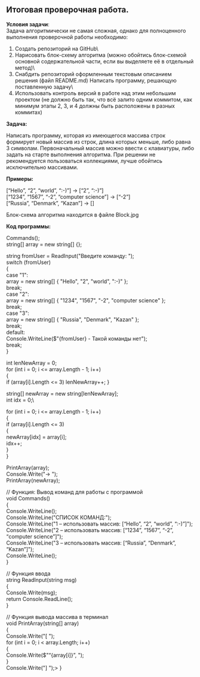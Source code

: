 ## Итоговая проверочная работа. ##

**Условия задачи**:\
Задача алгоритмически не самая сложная, однако для полноценного выполнения проверочной работы необходимо:

1) Создать репозиторий на GitHub\
2) Нарисовать блок-схему алгоритма (можно обойтись блок-схемой основной содержательной части, если вы выделяете её в отдельный метод)\
3) Снабдить репозиторий оформленным текстовым описанием решения (файл README.md)
Написать программу, решающую поставленную задачу\
4) Использовать контроль версий в работе над этим небольшим проектом (не должно быть так, что всё залито одним коммитом, как минимум этапы 2, 3, и 4 должны быть расположены в разных коммитах)

**Задача:**

Написать программу, которая из имеющегося массива строк формирует новый массив из строк, длина которых меньше, либо равна 3 символам. Первоначальный массив можно ввести с клавиатуры, либо задать на старте выполнения алгоритма. При решении не рекомендуется пользоваться коллекциями, лучше обойтись исключительно массивами.

**Примеры:**

[“Hello”, “2”, “world”, “:-)”] → [“2”, “:-)”]\
[“1234”, “1567”, “-2”, “computer science”] → [“-2”]\
[“Russia”, “Denmark”, “Kazan”] → []

Блок-схема алгоритма находится в файле Block.jpg

**Код программы:**

Commands();\
string[] array = new string[] {};

string fromUser = ReadInput("Введите команду: ");\
switch (fromUser)\
{\
    case "1":\
        array = new string[] { "Hello", "2", "world", ":-)" };\
        break;\
    case "2":\
        array = new string[] { "1234", "1567", "-2", "computer science" };\
        break;\
    case "3":\
        array = new string[] { "Russia", "Denmark", "Kazan" };\
        break;\
    default:\
        Console.WriteLine($"{fromUser} - Такой команды нет");\
        break;\
}

int lenNewArray = 0;\
for (int i = 0; i <= array.Length - 1; i++)\
{\
    if (array[i].Length <= 3) lenNewArray++;
}

string[] newArray = new string[lenNewArray];\
int idx = 0;\

for (int i = 0; i <= array.Length - 1; i++)\
{\
    if (array[i].Length <= 3)\
    {\
        newArray[idx] = array[i];\
        idx++;\
    }\
}

PrintArray(array);\
Console.Write("→ ");\
PrintArray(newArray);

// Функция: Вывод команд для работы с программой\
void Commands()\
{\
    Console.WriteLine();\
    Console.WriteLine("СПИСОК КОМАНД:");\
    Console.WriteLine("1 – использовать массив: [“Hello”, “2”, “world”, “:-)”]");\
    Console.WriteLine("2 – использовать массив: [“1234”, “1567”, “-2”, “computer science”]");\
    Console.WriteLine("3 – использовать массив: [“Russia”, “Denmark”, “Kazan”]");\
    Console.WriteLine();\
}

// Функция ввода\
string ReadInput(string msg)\
{\
    Console.Write(msg);\
    return Console.ReadLine();\
}

//  Функция вывода массива в терминал\
void PrintArray(string[] array)\
{\
    Console.Write("[ ");\
    for (int i = 0; i < array.Length; i++)\
    {\
        Console.Write($"“{array[i]}”, ");\
    }\
    Console.Write("] ");\>
}

